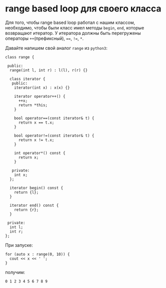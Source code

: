 # range based loop для своего класса

Для того, чтобы range based loop работал с нашим классом, 
необходимо, чтобы были класс имел методы
```begin```, ```end```, которые возвращают итератор.
У итератора должны быть перегружены операторы
```++```(префиксный), ```==```, ```!=```, ```*```. 

Давайте напишем свой аналог ```range``` из ```python3```:
```
class range {
 
 public:
  range(int l, int r) : l(l), r(r) {}
 
  class iterator {
   public:
    iterator(int x) : x(x) {}
	 
    iterator operator++() {
      ++x;
      return *this;
    }
	 
    bool operator==(const iterator& t) {
      return x == t.x;
    }
	 
    bool operator!=(const iterator& t) {
      return x != t.x;
    }
	 
    int operator*() const {
      return x;
    }
	 
   private:
    int x;
  };
	 
  iterator begin() const {
    return {l};
  }
	 
  iterator end() const {
    return {r};
  }
 
 private:
  int l;
  int r;
};
```
При запуске:
```
for (auto x : range(0, 10)) {
  cout << x << ' ';
}
```
получим:
```
0 1 2 3 4 5 6 7 8 9 
```
